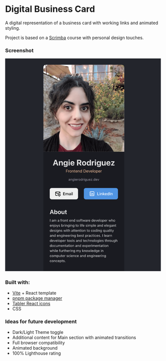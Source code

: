 # Digital Business Card

A digital representation of a business card with working links and animated styling.

Project is based on a [Scrimba](https://scrimba.com/) course with personal design touches.

### Screenshot

![Screenshot of Digital Business Card web page](./src/assets/digital-business-card.png)

### Built with:

- [Vite](https://vitejs.dev/) + React template
- [pnpm package manager](https://pnpm.io/)
- [Tabler React icons](https://tabler.io/icons)
- CSS

### Ideas for future development

- Dark/Light Theme toggle
- Additional content for Main section with animated transitions
- Full browser compatibility
- Animated background
- 100% Lighthouse rating